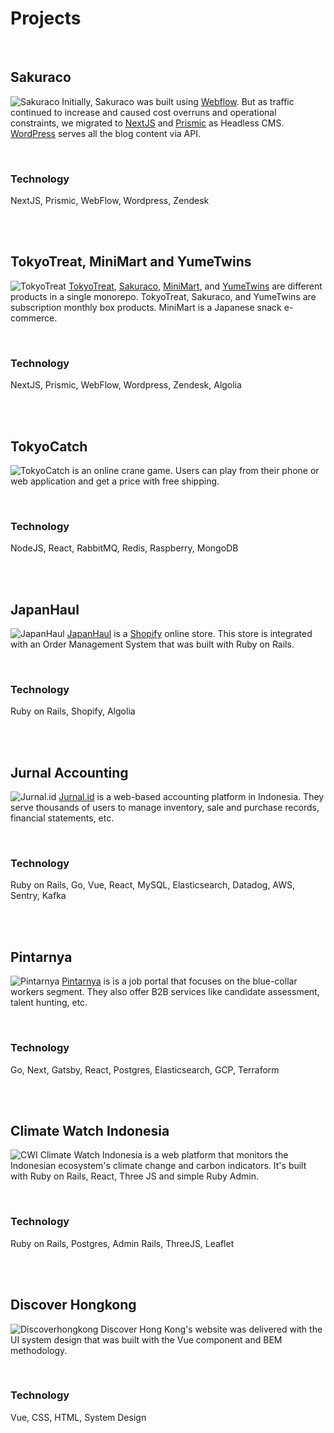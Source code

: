 # Projects

&nbsp;<br>
## Sakuraco
![Sakuraco](https://res.cloudinary.com/dclmdlc6o/image/upload/f_auto,q_auto/tdh5jtdkvn0kycffuxwc)
Initially, Sakuraco was built using [Webflow](https://webflow.com). But as traffic continued to increase and caused cost overruns and operational constraints,
we migrated to [NextJS](https://nextjs.org/) and [Prismic](https://prismic.io/) as Headless CMS. 
[WordPress](https://wordpress.com) serves all the blog content via API.

&nbsp;<br>
### Technology
NextJS, Prismic, WebFlow, Wordpress, Zendesk


&nbsp;<br>
&nbsp;<br>
## TokyoTreat, MiniMart and YumeTwins
![TokyoTreat](https://res.cloudinary.com/dclmdlc6o/image/upload/f_auto,q_auto/iqlxdcopryjuhchwggpz)
[TokyoTreat](https://tokyotreat.com), [Sakuraco](https://sakura.co), [MiniMart](https://tokyotreat.com/minimart), and [YumeTwins](https://yumetwins.com) are different products in a single monorepo. TokyoTreat, Sakuraco, and YumeTwins are subscription monthly box products.  MiniMart is a Japanese snack e-commerce.

&nbsp;<br>
### Technology
NextJS, Prismic, WebFlow, Wordpress, Zendesk, Algolia


&nbsp;<br>
&nbsp;<br>
## TokyoCatch
![TokyoCatch](https://res.cloudinary.com/dclmdlc6o/image/upload/f_auto,q_auto/liyhs6jnz6rhg112bjtq) is an online crane game. Users can play from their phone or web application and get a price with free shipping.


&nbsp;<br>
### Technology
NodeJS, React, RabbitMQ, Redis, Raspberry, MongoDB


&nbsp;<br>
&nbsp;<br>
## JapanHaul
![JapanHaul](https://res.cloudinary.com/dclmdlc6o/image/upload/f_auto,q_auto/vkuqpsxhlnxmgqzrmgq1)
[JapanHaul](https://japanhaul.com) is a [Shopify](https://shopify.co) online store. This store is integrated with an Order Management System that was built with Ruby on Rails.


&nbsp;<br>
### Technology
Ruby on Rails, Shopify, Algolia


&nbsp;<br>
&nbsp;<br>
## Jurnal Accounting
![Jurnal.id](https://res.cloudinary.com/dclmdlc6o/image/upload/f_auto,q_auto/k1dcgn2dykrffnn6mkzl)
[Jurnal.id](https://jurnal.id) is a web-based accounting platform in Indonesia. They serve thousands of users to manage inventory, sale and purchase records, financial statements, etc.


&nbsp;<br>
### Technology
Ruby on Rails, Go, Vue, React, MySQL, Elasticsearch, Datadog, AWS, Sentry, Kafka


&nbsp;<br>
&nbsp;<br>
## Pintarnya
![Pintarnya](https://res.cloudinary.com/dclmdlc6o/image/upload/f_auto,q_auto/lgeiv0cvadod75qfjanm)
[Pintarnya](https://pintarnya.com) is is a job portal that focuses on the blue-collar workers segment. They also offer B2B services like candidate assessment, talent hunting, etc.


&nbsp;<br>
### Technology
Go, Next, Gatsby, React, Postgres, Elasticsearch, GCP, Terraform


&nbsp;<br>
&nbsp;<br>
## Climate Watch Indonesia
![CWI](https://res.cloudinary.com/dclmdlc6o/image/upload/f_auto,q_auto/gfcvwsryoel6frbunuk9)
Climate Watch Indonesia is a web platform that monitors the Indonesian ecosystem's climate change and carbon indicators. It's built with Ruby on Rails, React, Three JS and simple Ruby Admin.


&nbsp;<br>
### Technology
Ruby on Rails, Postgres, Admin Rails, ThreeJS, Leaflet


&nbsp;<br>
&nbsp;<br>
## Discover Hongkong
![Discoverhongkong](https://res.cloudinary.com/dclmdlc6o/image/upload/f_auto,q_auto/lca70nsdoyjwoxxqurx3)
Discover Hong Kong's website was delivered with the UI system design that was built with the Vue component and BEM methodology.


&nbsp;<br>
### Technology
Vue, CSS, HTML, System Design